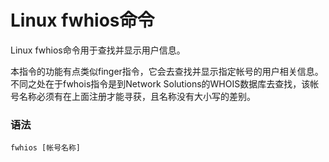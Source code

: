 # Linux fwhios命令

Linux fwhios命令用于查找并显示用户信息。

本指令的功能有点类似finger指令，它会去查找并显示指定帐号的用户相关信息。不同之处在于fwhois指令是到Network Solutions的WHOIS数据库去查找，该帐号名称必须有在上面注册才能寻获，且名称没有大小写的差别。

### 语法

    fwhios [帐号名称]